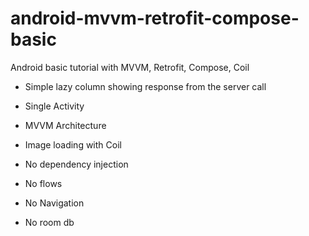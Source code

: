 # android-mvvm-retrofit-compose-basic
Android basic tutorial with MVVM, Retrofit, Compose, Coil

- Simple lazy column showing response from the server call
- Single Activity
- MVVM Architecture
- Image loading with Coil

- No dependency injection
- No flows
- No Navigation
- No room db

